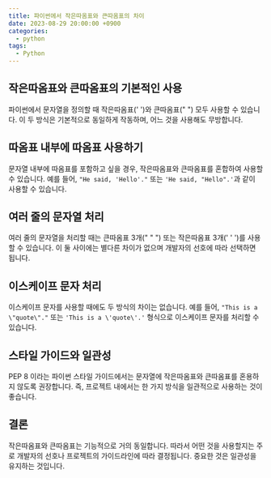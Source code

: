 ```yaml
---
title: 파이썬에서 작은따옴표와 큰따옴표의 차이
date: 2023-08-29 20:00:00 +0900
categories:
  - python
tags:
  - Python
---
```

## 작은따옴표와 큰따옴표의 기본적인 사용

파이썬에서 문자열을 정의할 때 작은따옴표(' ')와 큰따옴표(" ") 모두 사용할 수 있습니다. 이 두 방식은 기본적으로 동일하게 작동하며, 어느 것을 사용해도 무방합니다. 

## 따옴표 내부에 따옴표 사용하기

문자열 내부에 따옴표를 포함하고 싶을 경우, 작은따옴표와 큰따옴표를 혼합하여 사용할 수 있습니다. 예를 들어, `"He said, 'Hello'."` 또는 `'He said, "Hello".'`과 같이 사용할 수 있습니다.

## 여러 줄의 문자열 처리

여러 줄의 문자열을 처리할 때는 큰따옴표 3개(" " ") 또는 작은따옴표 3개(' ' ')를 사용할 수 있습니다. 이 둘 사이에는 별다른 차이가 없으며 개발자의 선호에 따라 선택하면 됩니다.

## 이스케이프 문자 처리

이스케이프 문자를 사용할 때에도 두 방식의 차이는 없습니다. 예를 들어, `"This is a \"quote\"."` 또는 `'This is a \'quote\'.'` 형식으로 이스케이프 문자를 처리할 수 있습니다.

## 스타일 가이드와 일관성

PEP 8 이라는 파이썬 스타일 가이드에서는 문자열에 작은따옴표와 큰따옴표를 혼용하지 않도록 권장합니다. 즉, 프로젝트 내에서는 한 가지 방식을 일관적으로 사용하는 것이 좋습니다.

## 결론

작은따옴표와 큰따옴표는 기능적으로 거의 동일합니다. 따라서 어떤 것을 사용할지는 주로 개발자의 선호나 프로젝트의 가이드라인에 따라 결정됩니다. 중요한 것은 일관성을 유지하는 것입니다.